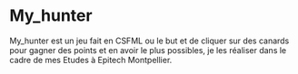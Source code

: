 # My_hunter
My_hunter est un jeu fait en CSFML ou le but et de cliquer sur des canards pour gagner des points et en avoir le plus possibles, je les réaliser dans le cadre de mes Etudes à Epitech Montpellier.  
